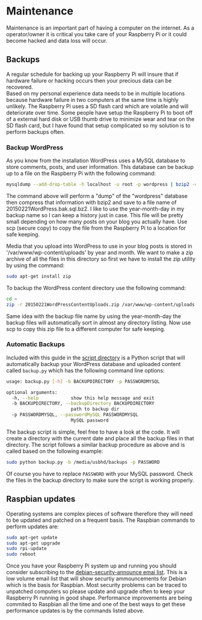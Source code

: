 # Maintenance

Maintenance is an important part of having a computer on the internet.  As a 
operator/owner it is critical you take care of your Raspberry Pi or it
could become hacked and data loss will occur.  

## Backups

A regular schedule for backing up your Raspberry Pi will insure that if 
hardware failure or hacking occurs then your precious data can be recovered.  
Based on my personal experience data needs to be in multiple locations because
hardware failure in two computers at the same time is highly unlikely. The
Raspberry Pi uses a SD flash card which are volatile and will deteriorate over
time.  Some people have setup the Raspberry Pi to boot off of a external
hard disk or USB thumb drive to minimize wear and tear on the SD flash card,
but I have found that setup complicated so my solution is to perform backups
often.  

### Backup WordPress

As you know from the installation WordPress uses a MySQL database to store
comments, posts, and user information.  This database can be backup up to a
file on the Raspberry Pi with the following command:

```bash
mysqldump --add-drop-table -h localhost -u root -p wordpress | bzip2 -c > 20150221WordPress.bak.sql.bz2
```

The command above will perform a "dump" of the "wordpress" database then 
compress that information with bzip2 and save to a file name of 
20150221WordPress.bak.sql.bz2.  I like to use the year-month-day in my backup
name so I can keep a history just in case.  This file will be pretty small
depending on how many posts on your blog you actually have.  Use scp (secure
copy) to copy the file from the Raspberry Pi to a location for safe keeping.

Media that you upload into WordPress to use in your blog posts is stored in
'/var/www/wp-content/uploads' by year and month.  We want to make a zip archive
of all the files in this directory so first we have to install the zip
utility by using the command:

```bash
sudo apt-get install zip
```

To backup the WordPress content directory use the following command:

```bash
cd ~
zip -r 20150221WordPressContentUploads.zip /var/www/wp-content/uploads
```

Same idea with the backup file name by using the year-month-day the backup
files will automatically sort in almost any directory listing.  Now use scp
to copy this zip file to a different computer for safe keeping.

### Automatic Backups

Included with this guide in the [script directory](https://github.com/rovitotv/DigitalFreedomWithRaspberryPI/blob/master/Scripts/backup.py) is
a Python script that will automatically backup your WordPress database and 
uploaded content called `backup.py` which has the following
command line options:

```bash
usage: backup.py [-h] -b BACKUPDIRECTORY -p PASSWORDMYSQL

optional arguments:
  -h, --help            show this help message and exit
  -b BACKUPDIRECTORY, --backupDirectory BACKUPDIRECTORY
                        path to backup dir
  -p PASSWORDMYSQL, --passwordMySQL PASSWORDMYSQL
                        MySQL password
```

The backup script is simple, feel free to have a look at the code.  It will
create a directory with the current date and place all the backup files in 
that directory.  The script follows a similar backup procedure as above and
is called based on the following example:

```bash
sudo python backup.py -b /media/usbhd/backups -p PASSWORD
```

Of course you have to replace `PASSWORD` with your MySQL password.  Check the
files in the backup directory to make sure the script is working properly.  

## Raspbian updates

Operating systems are complex pieces of software therefore they will need to
be updated and patched on a frequent basis.  The Raspbian commands to perform
updates are:

```bash
sudo apt-get update
sudo apt-get upgrade
sudo rpi-update
sudo reboot
```

Once you have your Raspberry Pi system up and running you should consider
subscribing to the [debian-security-announce emai list](https://lists.debian.org/debian-security-announce/).  This is a low volume email list that will show securtiy
ammouncements for Debian which is the basis for Raspbian.  Most security 
problems can be traced to unpatched computers so please update and upgrade 
often to keep your Raspberry Pi running in good shape.  Performance improvements
are being commited to Raspbian all the time and one of the best ways to get
these performance updates is by the commands listed above.  

